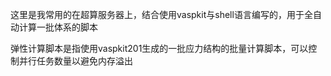 这里是我常用的在超算服务器上，结合使用vaspkit与shell语言编写的，用于全自动计算一批体系的脚本

弹性计算脚本是指使用vaspkit201生成的一批应力结构的批量计算脚本，可以控制并行任务数量以避免内存溢出
